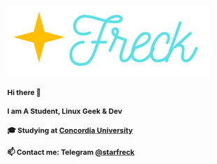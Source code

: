 ![StarFreck](./logos/StarFreck-logo-transparent.png)

### Hi there 👋
### I am A Student, Linux Geek & Dev
### 🎓 Studying at [Concordia University](https://www.concordia.ca)  
### 📫 Contact me: Telegram [@starfreck](https://t.me/starfreck)

<!--
**vasuratanpara/vasuratanpara** is a ✨ _special_ ✨ repository because its `README.md` (this file) appears on your GitHub profile.

Here are some ideas to get you started:

- 🔭 I’m currently working on ...
- 🌱 I’m currently learning ...
- 👯 I’m looking to collaborate on ...
- 🤔 I’m looking for help with ...
- 💬 Ask me about ...
- 📫 How to reach me: You can reach me on Telegram @ vasuratanpara
- 😄 Pronouns: ...
- ⚡ Fun fact: ...
-->
 

